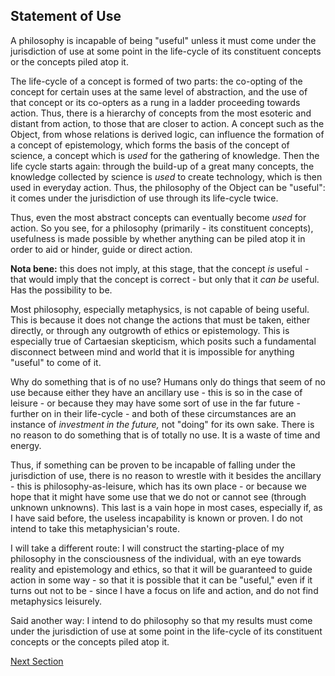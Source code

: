 ## Statement of Use

A philosophy is incapable of being "useful" unless it must come under the
jurisdiction of use at some point in the life-cycle of its constituent concepts
or the concepts piled atop it.

The life-cycle of a concept is formed of two parts: the co-opting of the concept
for certain uses at the same level of abstraction, and the use of that concept
or its co-opters as a rung in a ladder proceeding towards action. Thus, there is
a hierarchy of concepts from the most esoteric and distant from action, to those
that are closer to action. A concept such as the Object, from whose relations is
derived logic, can influence the formation of a concept of epistemology, which
forms the basis of the concept of science, a concept which is *used* for the
gathering of knowledge. Then the life cycle starts again: through the build-up
of a great many concepts, the knowledge collected by science is *used* to create
technology, which is then used in everyday action. Thus, the philosophy of the
Object can be "useful": it comes under the jurisdiction of use through its
life-cycle twice.

Thus, even the most abstract concepts can eventually become *used* for action.
So you see, for a philosophy (primarily - its constituent concepts), usefulness
is made possible by whether anything can be piled atop it in order to aid or
hinder, guide or direct action.

**Nota bene:** this does not imply, at this stage, that the concept *is*
useful - that would imply that the concept is correct - but only that it *can
be* useful. Has the possibility to be.

Most philosophy, especially metaphysics, is not capable of being useful. This is
because it does not change the actions that must be taken, either directly, or
through any outgrowth of ethics or epistemology. This is especially true of
Cartaesian skepticism, which posits such a fundamental disconnect between mind
and world that it is impossible for anything "useful" to come of it.

Why do something that is of no use? Humans only do things that seem of no use
because either they have an ancillary use - this is so in the case of leisure -
or because they may have some sort of use in the far future - further on in
their life-cycle - and both of these circumstances are an instance of
*investment in the future,* not "doing" for its own sake. There is no reason to
do something that is of totally no use. It is a waste of time and energy.

Thus, if something can be proven to be incapable of falling under the
jurisdiction of use, there is no reason to wrestle with it besides the
ancillary - this is philosophy-as-leisure, which has its own place - or because
we hope that it might have some use that we do not or cannot see (through
unknown unknowns). This last is a vain hope in most cases, especially if, as I
have said before, the useless incapability is known or proven. I do not intend
to take this metaphysician's route.

I will take a different route: I will construct the starting-place of my
philosophy in the consciousness of the individual, with an eye towards reality
and epistemology and ethics, so that it will be guaranteed to guide action in
some way - so that it is possible that it can be "useful," even if it turns out
not to be - since I have a focus on life and action, and do not find metaphysics
leisurely.

Said another way: I intend to do philosophy so that my results must come under
the jurisdiction of use at some point in the life-cycle of its constituent
concepts or the concepts piled atop it.

[Next Section](section1.md)
